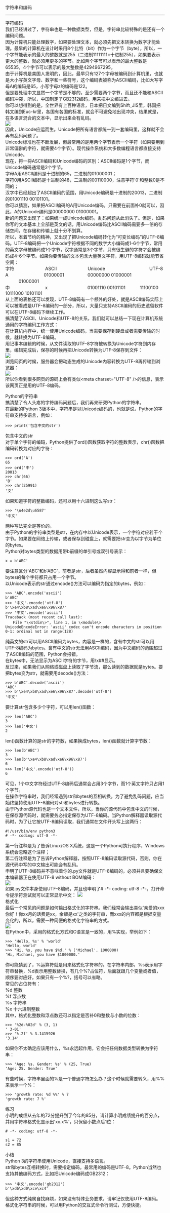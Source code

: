 字符串和编码  
________________________________________  
字符编码  
我们已经讲过了，字符串也是一种数据类型，但是，字符串比较特殊的是还有一个编码问题。  
因为计算机只能处理数字，如果要处理文本，就必须先把文本转换为数字才能处理。最早的计算机在设计时采用8个比特（bit）作为一个字节（byte），所以，一个字节能表示的最大的整数就是255（二进制11111111=十进制255），如果要表示更大的整数，就必须用更多的字节。比如两个字节可以表示的最大整数是65535，4个字节可以表示的最大整数是4294967295。  
由于计算机是美国人发明的，因此，最早只有127个字母被编码到计算机里，也就是大小写英文字母、数字和一些符号，这个编码表被称为ASCII编码，比如大写字母A的编码是65，小写字母z的编码是122。  
但是要处理中文显然一个字节是不够的，至少需要两个字节，而且还不能和ASCII编码冲突，所以，中国制定了GB2312编码，用来把中文编进去。  
你可以想得到的是，全世界有上百种语言，日本把日文编到Shift_JIS里，韩国把韩文编到Euc-kr里，各国有各国的标准，就会不可避免地出现冲突，结果就是，在多语言混合的文本中，显示出来会有乱码。  
![](photo/2-2p0.png)  
因此，Unicode应运而生。Unicode把所有语言都统一到一套编码里，这样就不会再有乱码问题了。  
Unicode标准也在不断发展，但最常用的是用两个字节表示一个字符（如果要用到非常偏僻的字符，就需要4个字节）。现代操作系统和大多数编程语言都直接支持Unicode。  
现在，捋一捋ASCII编码和Unicode编码的区别：ASCII编码是1个字节，而Unicode编码通常是2个字节。  
字母A用ASCII编码是十进制的65，二进制的01000001；  
字符0用ASCII编码是十进制的48，二进制的00110000，注意字符'0'和整数0是不同的；  
汉字中已经超出了ASCII编码的范围，用Unicode编码是十进制的20013，二进制的01001110 00101101。  
你可以猜测，如果把ASCII编码的A用Unicode编码，只需要在前面补0就可以，因此，A的Unicode编码是00000000 01000001。  
新的问题又出现了：如果统一成Unicode编码，乱码问题从此消失了。但是，如果你写的文本基本上全部是英文的话，用Unicode编码比ASCII编码需要多一倍的存储空间，在存储和传输上就十分不划算。  
所以，本着节约的精神，又出现了把Unicode编码转化为“可变长编码”的UTF-8编码。UTF-8编码把一个Unicode字符根据不同的数字大小编码成1-6个字节，常用的英文字母被编码成1个字节，汉字通常是3个字节，只有很生僻的字符才会被编码成4-6个字节。如果你要传输的文本包含大量英文字符，用UTF-8编码就能节省空间：  
字符　　　　　　　ASCII　　　　　　　Unicode　　　　　　　　　　UTF-8  
A　　　　　　　　01000001	　　　　　00000000 01000001	　　　01000001  
中　　　　　　　　x　　　　　　　　　01001110 00101101	　　　11100100 10111000 10101101  
从上面的表格还可以发现，UTF-8编码有一个额外的好处，就是ASCII编码实际上可以被看成是UTF-8编码的一部分，所以，大量只支持ASCII编码的历史遗留软件可以在UTF-8编码下继续工作。  
搞清楚了ASCII、Unicode和UTF-8的关系，我们就可以总结一下现在计算机系统通用的字符编码工作方式：  
在计算机内存中，统一使用Unicode编码，当需要保存到硬盘或者需要传输的时候，就转换为UTF-8编码。  
用记事本编辑的时候，从文件读取的UTF-8字符被转换为Unicode字符到内存里，编辑完成后，保存的时候再把Unicode转换为UTF-8保存到文件：  
![](photo/2-2p1.png)  
浏览网页的时候，服务器会把动态生成的Unicode内容转换为UTF-8再传输到浏览器：   
![](photo/2-2p2.png)  
所以你看到很多网页的源码上会有类似\<meta charset="UTF-8" /\>的信息，表示该网页正是用的UTF-8编码。  

Python的字符串  
搞清楚了令人头疼的字符编码问题后，我们再来研究Python的字符串。  
在最新的Python 3版本中，字符串是以Unicode编码的，也就是说，Python的字符串支持多语言，例如：  

	>>> print('包含中文的str')  
包含中文的str  
对于单个字符的编码，Python提供了ord()函数获取字符的整数表示，chr()函数把编码转换为对应的字符：  

	>>> ord('A')  
	65  
	>>> ord('中')  
	20013  
	>>> chr(66)  
	'B'  
	>>> chr(25991)  
	'文'  
如果知道字符的整数编码，还可以用十六进制这么写str：  

	>>> '\u4e2d\u6587'  
	'中文'  
两种写法完全是等价的。  
由于Python的字符串类型是str，在内存中以Unicode表示，一个字符对应若干个字节。如果要在网络上传输，或者保存到磁盘上，就需要把str变为以字节为单位的bytes。  
Python对bytes类型的数据用带b前缀的单引号或双引号表示：  

	x = b'ABC'  
要注意区分'ABC'和b'ABC'，前者是str，后者虽然内容显示得和前者一样，但bytes的每个字符都只占用一个字节。  
以Unicode表示的str通过encode()方法可以编码为指定的bytes，例如：  

	>>> 'ABC'.encode('ascii')  
	b'ABC'  
	>>> '中文'.encode('utf-8')  
	b'\xe4\xb8\xad\xe6\x96\x87'  
	>>> '中文'.encode('ascii')  
	Traceback (most recent call last):  
	　　File "\<stdin\>", line 1, in \<module\>  
	UnicodeEncodeError: 'ascii' codec can't encode characters in position 0-1: ordinal not in range(128)  
纯英文的str可以用ASCII编码为bytes，内容是一样的，含有中文的str可以用UTF-8编码为bytes。含有中文的str无法用ASCII编码，因为中文编码的范围超过了ASCII编码的范围，Python会报错。  
在bytes中，无法显示为ASCII字符的字节，用\x##显示。  
反过来，如果我们从网络或磁盘上读取了字节流，那么读到的数据就是bytes。要把bytes变为str，就需要用decode()方法：  

	>>> b'ABC'.decode('ascii')  
	'ABC'  
	>>> b'\xe4\xb8\xad\xe6\x96\x87'.decode('utf-8')  
	'中文'  
要计算str包含多少个字符，可以用len()函数：  

	>>> len('ABC')  
	3  
	>>> len('中文')  
	2  
len()函数计算的是str的字符数，如果换成bytes，len()函数就计算字节数：  

	>>> len(b'ABC')  
	3  
	>>> len(b'\xe4\xb8\xad\xe6\x96\x87')  
	6  
	>>> len('中文'.encode('utf-8'))  
	6  
可见，1个中文字符经过UTF-8编码后通常会占用3个字节，而1个英文字符只占用1个字节。  
在操作字符串时，我们经常遇到str和bytes的互相转换。为了避免乱码问题，应当始终坚持使用UTF-8编码对str和bytes进行转换。  
由于Python源代码也是一个文本文件，所以，当你的源代码中包含中文的时候，在保存源代码时，就需要务必指定保存为UTF-8编码。当Python解释器读取源代码时，为了让它按UTF-8编码读取，我们通常在文件开头写上这两行：  

	#!/usr/bin/env python3  
	# -*- coding: utf-8 -*-  
第一行注释是为了告诉Linux/OS X系统，这是一个Python可执行程序，Windows系统会忽略这个注释；  
第二行注释是为了告诉Python解释器，按照UTF-8编码读取源代码，否则，你在源代码中写的中文输出可能会有乱码。  
申明了UTF-8编码并不意味着你的.py文件就是UTF-8编码的，必须并且要确保文本编辑器正在使用UTF-8 without BOM编码：  
![](photo/2-2p3.png)  
如果.py文件本身使用UTF-8编码，并且也申明了# -\*- coding: utf-8 -*-，打开命令提示符测试就可以正常显示中文：
![](photo/2-2p4.png)  
格式化  
最后一个常见的问题是如何输出格式化的字符串。我们经常会输出类似'亲爱的xxx你好！你xx月的话费是xx，余额是xx'之类的字符串，而xxx的内容都是根据变量变化的，所以，需要一种简便的格式化字符串的方式。  
![](photo/2-2p5.png)  
在Python中，采用的格式化方式和C语言是一致的，用%实现，举例如下：  

	>>> 'Hello, %s' % 'world'  
	'Hello, world'  
	>>> 'Hi, %s, you have $%d.' % ('Michael', 1000000)  
	'Hi, Michael, you have $1000000.'  
你可能猜到了，%运算符就是用来格式化字符串的。在字符串内部，%s表示用字符串替换，%d表示用整数替换，有几个%?占位符，后面就跟几个变量或者值，顺序要对应好。如果只有一个%?，括号可以省略。  
常见的占位符有：  
%d	整数  
%f	浮点数  
%s	字符串  
%x	十六进制整数  
其中，格式化整数和浮点数还可以指定是否补0和整数与小数的位数：  

	>>> '%2d-%02d' % (3, 1)  
	' 3-01'  
	>>> '%.2f' % 3.1415926  
	'3.14'  
如果你不太确定应该用什么，%s永远起作用，它会把任何数据类型转换为字符串：  

	>>> 'Age: %s. Gender: %s' % (25, True)  
	'Age: 25. Gender: True'   
有些时候，字符串里面的%是一个普通字符怎么办？这个时候就需要转义，用%%来表示一个%：  

	>>> 'growth rate: %d %%' % 7  
	'growth rate: 7 %'  

练习  
小明的成绩从去年的72分提升到了今年的85分，请计算小明成绩提升的百分点，并用字符串格式化显示出'xx.x%'，只保留小数点后1位：  

	# -*- coding: utf-8 -*-  
	
	s1 = 72  
	s2 = 85  

小结  
Python 3的字符串使用Unicode，直接支持多语言。  
str和bytes互相转换时，需要指定编码。最常用的编码是UTF-8。Python当然也支持其他编码方式，比如把Unicode编码成GB2312：  

	>>> '中文'.encode('gb2312')  
	b'\xd6\xd0\xce\xc4'  
但这种方式纯属自找麻烦，如果没有特殊业务要求，请牢记仅使用UTF-8编码。  
格式化字符串的时候，可以用Python的交互式命令行测试，方便快捷。